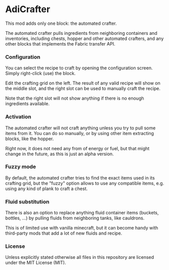 # AdiCrafter

This mod adds only one block: the automated crafter.

The automated crafter pulls ingredients from neighboring containers and inventories, including chests, hopper and other
automated crafters, and any other blocks that implements the Fabric transfer API.

### Configuration

You can select the recipe to craft by opening the configuration screen. Simply right-click (use) the block.

Edit the crafting grid on the left. The result of any valid recipe will show on the middle slot, and the right slot can
be used to manually craft the recipe.

Note that the right slot will not show anything if there is no enough ingredients available.

### Activation

The automated crafter will not craft anything unless you try to pull some items from it. You can do so manually, or by
using other item extracting blocks, like the hopper.

Right now, it does not need any from of energy or fuel, but that might change in the future, as this is just an alpha
version.

### Fuzzy mode

By default, the automated crafter tries to find the exact items used in its crafting grid, but the "fuzzy" option allows
to use any compatible items, e.g. using any kind of plank to craft a chest.

### Fluid substitution

There is also an option to replace anything fluid container items (buckets, bottles, ...) by pulling fluids from
neighboring tanks, like cauldrons.

This is of limited use with vanilla minecraft, but it can become handy with third-party mods that add a lot of new
fluids and recipe.

### License

Unless explicitly stated otherwise all files in this repository are licensed under the MIT License (MIT).
